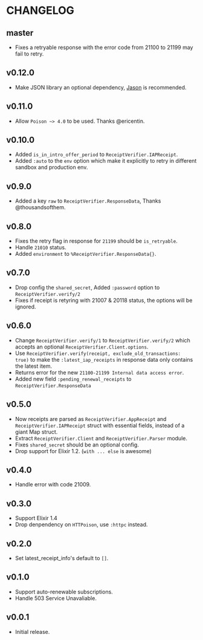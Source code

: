 # CHANGELOG

## master

* Fixes a retryable response with the error code from 21100 to 21199 may fail to retry.

## v0.12.0

* Make JSON library an optional dependency,
   [Jason](https://github.com/michalmuskala/jason) is recommended.

## v0.11.0

* Allow `Poison ~> 4.0` to be used. Thanks @ericentin.

## v0.10.0

* Added `is_in_intro_offer_period` to `ReceiptVerifier.IAPReceipt`.
* Added `:auto` to the `env` option which make it explicitly to retry in different sandbox and production env.

## v0.9.0

* Added a key `raw` to `ReceiptVerifier.ResponseData`, Thanks @thousandsofthem.

## v0.8.0

* Fixes the retry flag in response for `21199` should be `is_retryable`.
* Handle `21010` status.
* Added `environment` to `%ReceiptVerifier.ResponseData{}`.

## v0.7.0

* Drop config the `shared_secret`, Added `:password` option to
  `ReceiptVerifier.verify/2`
* Fixes if receipt is retyring with 21007 & 20118 status, the options will be
  ignored.

## v0.6.0

* Change `ReceiptVerifier.verify/1` to `ReceiptVerifier.verify/2` which accepts
  an optional `ReceiptVerifier.Client.options`.
* Use `ReceiptVerifier.verify(receipt, exclude_old_transactions: true)` to make
  the `:latest_iap_receipts` in response data only contains the latest item.
* Returns error for the new `21100-21199 Internal data access error`.
* Added new field `:pending_renewal_receipts` to `ReceiptVerifier.ResponseData`

## v0.5.0

* Now receipts are parsed as `ReceiptVerifier.AppReceipt` and
  `ReceiptVerifier.IAPReceipt` struct with essential fields,
  instead of a giant Map struct.
* Extract `ReceiptVerifier.Client` and `ReceiptVerifier.Parser` module.
* Fixes `shared_secret` should be an optional config.
* Drop support for Elixir 1.2. (`with ... else` is awesome)

## v0.4.0

* Handle error with code 21009.

## v0.3.0

* Support Elixir 1.4
* Drop denpendency on `HTTPoison`, use `:httpc` instead.

## v0.2.0

* Set latest_receipt_info's default to `[]`.

## v0.1.0

* Support auto-renewable subscriptions.
* Handle 503 Service Unavaliable.

## v0.0.1

* Initial release.
